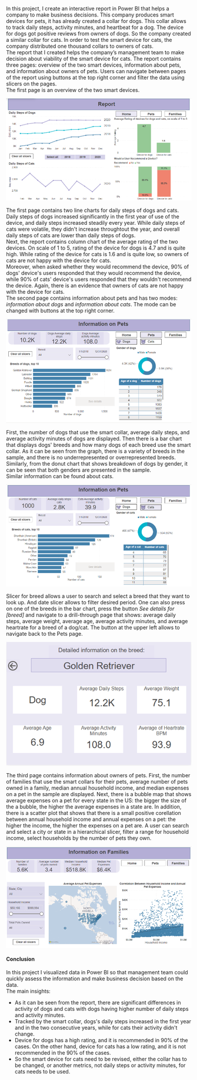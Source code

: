 In this project, I create an interactive report in Power BI that helps a company to make business decisions. This company produces smart devices for pets, it has already created a collar for dogs. This collar allows to track daily steps, activity minutes, and heartbeat for a dog. The device for dogs got positive reviews from owners of dogs. So the company created a similar collar for cats. In order to test the smart device for cats, the company distributed one thousand collars to owners of cats.   
The report that I created helps the company’s management team to make decision about viability of the smart device for cats. The report contains three pages: overview of the two smart devices, information about pets, and information about owners of pets. Users can navigate between pages of the report using buttons at the top right corner and filter the data using slicers on the pages.   
The first page is an overview of the two smart devices.  
  
<a href="report page 1.png"><img src="images/report page 1.png" style="min-width: 300px"></a>  
  
The first page contains two line charts for daily steps of dogs and cats. Daily steps of dogs increased significantly in the first year of use of the device, and daily steps increased steadily every year. While daily steps of cats were volatile, they didn't increase throughtout the year, and overall daily steps of cats are lower than daily steps of dogs.  
Next, the report contains column chart of the average rating of the two devices. On scale of 1 to 5, rating of the device for dogs is 4.7 and is quite high. While rating of the device for cats is 1.6 and is quite low, so owners of cats are not happy with the device for cats.  
Moreover, when asked whether they would recommend the device, 90% of dogs' device's users responded that they would recommend the device, while 90% of cats' device's users responded that they wouldn't recommend the device. Again, there is an evidence that owners of cats are not happy with the device for cats.  
The second page contains information about pets and has two modes: *information about dogs* and *information about cats*. The mode can be changed with buttons at the top right corner.  
  
<a href="report page 2-1.png"><img src="images/report page 2-1.png" style="min-width: 300px"></a>  
  
First, the number of dogs that use the smart collar, average daily steps, and average activity minutes of dogs are displayed. Then there is a bar chart that displays dogs' breeds and how many dogs of each breed use the smart collar. As it can be seen from the graph, there is a variety of breeds in the sample, and there is no underrepresented or overrepresented breeds. Similarly, from the donut chart that shows breakdown of dogs by gender, it can be seen that both genders are presented in the sample.  
Similar information can be found about cats.  
  
<a href="report page 2-2.png"><img src="images/report page 2-2.png" style="min-width: 300px"></a>  
  
Slicer for breed  allows a user to search and select a breed that they want to look up. And date slicer allows to filter desired period.
One can also press on one of the breeds in the bar chart, press the button *See details for [breed]* and navigate to a drill-through page that shows: average daily steps, average weight, average age, average activity minutes, and average heartrate for a breed of a dog/cat. The button at the upper left allows to navigate back to the Pets page.  
  
<a href="drill through.png"><img src="images/drill through.png" style="min-width: 300px"></a>  
  
The third page contains information about owners of pets. First, the number of families that use the smart collars for their pets, average number of pets owned in a family, median annual household income, and median expenses on a pet in the sample are displayed. Next, there is a bubble map that shows average expenses on a pet for every state in the US: the bigger the size of the a bubble, the higher the average expenses in a state are. In addition, there is a scatter plot that shows that there is a small positive corellation between annual household income and annual expenses on a pet: the higher the income, the higher the expenses on a pet are. A user can search and select a city or state in a hierarchical slicer, filter a range for household income, select households by the number of pets they own.  
   
<a href="report page 3.png"><img src="images/report page 3.png" style="min-width: 300px"></a>  

#### Conclusion  
In this project I visualized data in Power BI so that management team could quickly assess the information and make business decision based on the data.  
The main insights:
- As it can be seen from the report, there are significant differences in activity of dogs and cats with dogs having higher number of daily steps and activity minutes.
- Tracked by the smart collar, dogs's daily steps increased in the first year and in the two consecutive years, while for cats their activity didn't change.
- Device for dogs has a high rating, and it is recommended in 90% of the cases. On the other hand, device for cats has a low rating, and it is not recommended in the 90% of the cases.
- So the smart device for cats need to be revised, either the collar has to be changed, or another metrics, not daily steps or activity minutes, for cats needs to be used. 
